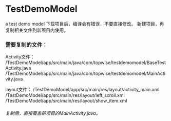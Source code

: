# TestDemoModel
a test demo model
下载项目后，编译会有错误，不要直接修改。
新建项目，再复制相关文件到新项目内使用。

### 需要复制的文件：
Activity文件：
/TestDemoModel/app/src/main/java/com/topwise/testdemomodel/BaseTestActivity.java
/TestDemoModel/app/src/main/java/com/topwise/testdemomodel/MainActivity.java

layout文件：
/TestDemoModel/app/src/main/res/layout/activity_main.xml
/TestDemoModel/app/src/main/res/layout/left_scroll.xml
/TestDemoModel/app/src/main/res/layout/show_item.xml

###### 复制后，直接覆盖新项目的MainActivity.java。
